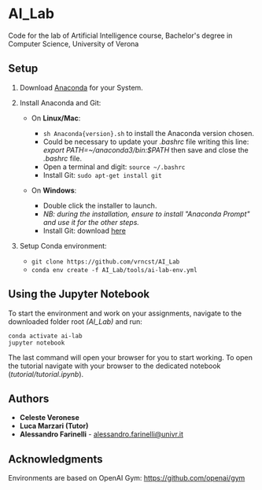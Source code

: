 # AI_Lab
Code for the lab of Artificial Intelligence course, Bachelor's degree in Computer Science, University of Verona
## Setup 

1. Download [Anaconda](https://docs.anaconda.com/free/miniconda/) for your System.

2. Install Anaconda and Git:
   - On **Linux/Mac**: 
     - `sh Anaconda{version}.sh` to install the Anaconda version chosen.
     - Could be necessary to update your *.bashrc* file writing this line: *export PATH=~/anaconda3/bin:$PATH* then save and close the *.bashrc* file.
     -  Open a terminal and digit: `source ~/.bashrc`
     - Install Git: `sudo apt-get install git` 

   - On **Windows**:
     - Double click the installer to launch.
     - *NB: during the installation, ensure to install "Anaconda Prompt" and use it for the other steps.*
     - Install Git: download [here](https://gitforwindows.org/)

3. Setup Conda environment:
   - `git clone https://github.com/vrncst/AI_Lab`
   - `conda env create -f AI_Lab/tools/ai-lab-env.yml`

   

## Using the Jupyter Notebook

To start the environment and work on your assignments, navigate to the downloaded folder root *(AI_Lab)* and run:

```
conda activate ai-lab
jupyter notebook
```

The last command will open your browser for you to start working. To open the tutorial navigate with your browser to the dedicated notebook (*tutorial/tutorial.ipynb*).



## Authors

*  **Celeste Veronese**
*  **Luca Marzari (Tutor)**
*  **Alessandro Farinelli** - alessandro.farinelli@univr.it



## Acknowledgments

Environments are based on OpenAI Gym: https://github.com/openai/gym
